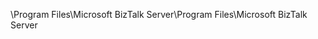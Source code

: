 <span data-ttu-id="23981-101">\Program Files\Microsoft BizTalk Server</span><span class="sxs-lookup"><span data-stu-id="23981-101">\Program Files\Microsoft BizTalk Server</span></span>
